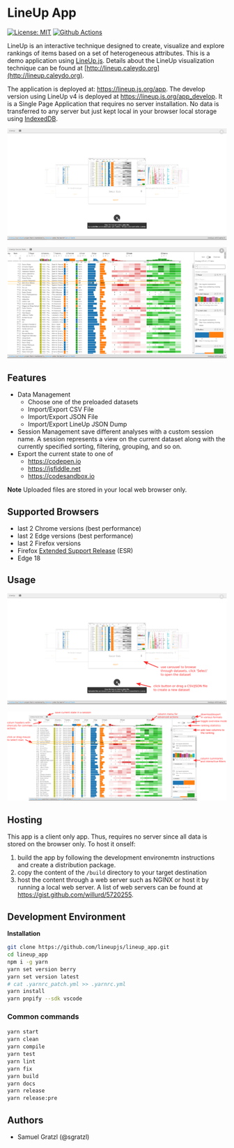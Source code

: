 # LineUp App

[![License: MIT][mit-image]][mit-url] [![Github Actions][github-actions-image]][github-actions-url]

LineUp is an interactive technique designed to create, visualize and explore rankings of items based on a set of heterogeneous attributes.
This is a demo application using [LineUp.js](https://github.com/lineupjs/lineupjs). Details about the LineUp visualization technique can be found at [http://lineup.caleydo.org](http://lineup.caleydo.org).

The application is deployed at: https://lineup.js.org/app. The develop version using LineUp v4 is deployed at https://lineup.js.org/app_develop. It is a Single Page Application that requires no server installation. No data is transferred to any server but just kept local in your browser local storage using [IndexedDB](https://developer.mozilla.org/de/docs/Web/API/IndexedDB_API).

![Start Page](./_readme/homepage.png)

![Soccer dataset](./_readme/soccer.png)

## Features

- Data Management
  - Choose one of the preloaded datasets
  - Import/Export CSV File
  - Import/Export JSON File
  - Import/Export LineUp JSON Dump
- Session Management
  save different analyses with a custom session name. A session represents a view on the current dataset along with the currently specified sorting, filtering, grouping, and so on.
- Export the current state to one of
  - https://codepen.io
  - https://jsfiddle.net
  - https://codesandbox.io

**Note** Uploaded files are stored in your local web browser only.

## Supported Browsers

- last 2 Chrome versions (best performance)
- last 2 Edge versions (best performance)
- last 2 Firefox versions
- Firefox [Extended Support Release](https://www.mozilla.org/en-US/firefox/enterprise/) (ESR)
- Edge 18

## Usage

![Start Page](./_readme/homepage_annotated.png)

![Soccer Dataset](./_readme/soccer_annotated.png)

## Hosting

This app is a client only app. Thus, requires no server since all data is stored on the browser only. To host it onself:

1. build the app by following the development environemtn instructions and create a distribution package.
1. copy the content of the `/build` directory to your target destination
1. host the content through a web server such as NGINX or host it by running a local web server. A list of web servers can be found at https://gist.github.com/willurd/5720255.

## Development Environment

**Installation**

```bash
git clone https://github.com/lineupjs/lineup_app.git
cd lineup_app
npm i -g yarn
yarn set version berry
yarn set version latest
# cat .yarnrc_patch.yml >> .yarnrc.yml
yarn install
yarn pnpify --sdk vscode
```

### Common commands

```sh
yarn start
yarn clean
yarn compile
yarn test
yarn lint
yarn fix
yarn build
yarn docs
yarn release
yarn release:pre
```

## Authors

- Samuel Gratzl (@sgratzl)

[mit-image]: https://img.shields.io/badge/License-MIT-yellow.svg
[mit-url]: https://opensource.org/licenses/MIT
[github-actions-image]: https://github.com/lineupjs/lineup_app/workflows/ci/badge.svg
[github-actions-url]: https://github.com/lineupjs/lineup_app/actions
